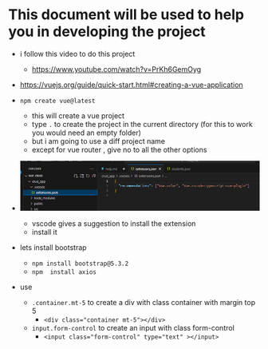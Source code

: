 # This document  will be used to help you in developing the project

- i follow this video to do this project
    - https://www.youtube.com/watch?v=PrKh6GemOyg

- https://vuejs.org/guide/quick-start.html#creating-a-vue-application

- `npm create vue@latest`
    - this will create a vue project
    - type `.` to create the project in the current directory (for this to work you would  need an empty folder)
    - but  i am going to use a diff project name
    - except for vue router  , give no to all the other options
- ![Alt text](image.png)
    - vscode gives a suggestion to install the extension
    - install it

- lets install bootstrap 
    - `npm install bootstrap@5.3.2`
    - `npm  install axios`

- use
    - `.container.mt-5` to create a div with class   container with margin top 5
        - `<div class="container mt-5"></div>`
    - `input.form-control` to create an input with class form-control
        - `<input class="form-control" type="text" ></input>`
